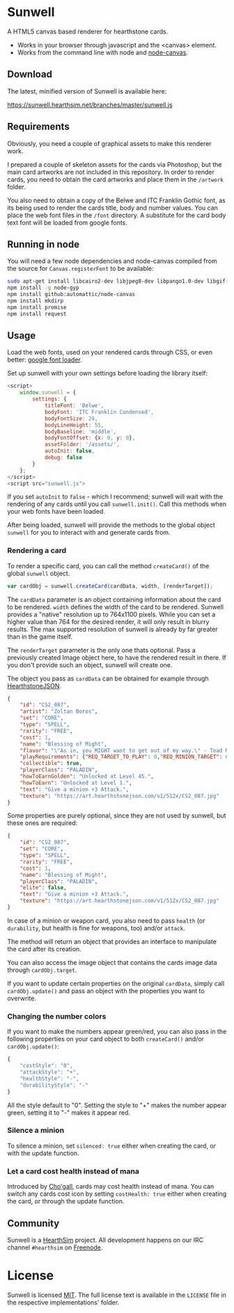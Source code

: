 # Sunwell

A HTML5 canvas based renderer for hearthstone cards.

* Works in your browser through javascript and the &lt;canvas&gt; element.
* Works from the command line with node and [node-canvas](https://github.com/Automattic/node-canvas).


## Download

The latest, minified version of Sunwell is available here:

https://sunwell.hearthsim.net/branches/master/sunwell.js


## Requirements

Obviously, you need a couple of graphical assets to make this renderer work.

I prepared a couple of skeleton assets for the cards via Photoshop, but the main card artworks are not
included in this repository. In order to render cards, you need to obtain the card artworks and place
them in the `/artwork` folder.

You also need to obtain a copy of the Belwe and ITC Franklin Gothic font, as its being used to render the cards title, body
and number values. You can place the web font files in the `/font` directory. A substitute for the card body text
font will be loaded from google fonts.

## Running in node

You will need a few node dependencies and node-canvas compiled from the source for `Canvas.registerFont` to be available:

```sh
sudo apt-get install libcairo2-dev libjpeg8-dev libpango1.0-dev libgif-dev build-essential g++
npm install -g node-gyp
npm install github:automattic/node-canvas
npm install mkdirp
npm install promise
npm install request
```

## Usage
Load the web fonts, used on your rendered cards through CSS, or even better: [google font loader](https://github.com/typekit/webfontloader).

Set up sunwell with your own settings before loading the library itself:

```javascript
<script>
	window.sunwell = {
		settings: {
			titleFont: 'Belwe',
			bodyFont: 'ITC Franklin Condensed',
			bodyFontSize: 24,
			bodyLineHeight: 55,
			bodyBaseline: 'middle',
			bodyFontOffset: {x: 0, y: 0},
			assetFolder: '/assets/',
			autoInit: false,
			debug: false
		}
	};
</script>
<script src="sunwell.js">
```

If you set `autoInit` to `false` - which I recommend; sunwell will wait with the rendering of any cards until you call
`sunwell.init()`. Call this methods when your web fonts have been loaded.

After being loaded, sunwell will provide the methods to the global object `sunwell` for you to interact with and
generate cards from.


### Rendering a card
To render a specific card, you can call the method `createCard()` of the global `sunwell` object.

```js
var cardObj = sunwell.createCard(cardData, width, [renderTarget]);
```

The `cardData` parameter is an object containing information about the card to be rendered. `width`
defines the width of the card to be rendered. Sunwell provides a "native" resolution up to 764x1100
pixels. While you can set a higher value than 764 for the desired render, it will only result in blurry
results. The max supported resolution of sunwell is already by far greater than in the game itself.

The `renderTarget` parameter is the only one thats optional. Pass a previously created Image object
here, to have the rendered result in there. If you don't provide such an object, sunwell will create one.

The object you pass as `cardData` can be obtained for example through [HearthstoneJSON](https://hearthstonejson.com/).

```json
{
	"id": "CS2_087",
	"artist": "Zoltan Boros",
	"set": "CORE",
	"type": "SPELL",
	"rarity": "FREE",
	"cost": 1,
	"name": "Blessing of Might",
	"flavor": "\"As in, you MIGHT want to get out of my way.\" - Toad Mackle, recently buffed.",
	"playRequirements": {"REQ_TARGET_TO_PLAY": 0,"REQ_MINION_TARGET": 0},
	"collectible": true,
	"playerClass": "PALADIN",
	"howToEarnGolden": "Unlocked at Level 45.",
	"howToEarn": "Unlocked at Level 1.",
	"text": "Give a minion +3 Attack.",
	"texture": "https://art.hearthstonejson.com/v1/512x/CS2_087.jpg"
}
```

Some properties are purely optional, since they are not used by sunwell, but these ones are required:

```json
{
	"id": "CS2_087",
	"set": "CORE",
	"type": "SPELL",
	"rarity": "FREE",
	"cost": 1,
	"name": "Blessing of Might",
	"playerClass": "PALADIN",
	"elite": false,
	"text": "Give a minion +3 Attack.",
	"texture": "https://art.hearthstonejson.com/v1/512x/CS2_087.jpg"
}
```

In case of a minion or weapon card, you also need to pass `health` (or `durability`, but health is fine for weapons, too) and/or `attack`.

The method will return an object that provides an interface to manipulate the card after its creation.

You can also access the image object that contains the cards image data through `cardObj.target`.

If you want to update certain properties on the original `cardData`, simply call `cardObj.update()` and
pass an object with the properties you want to overwrite.

### Changing the number colors

If you want to make the numbers appear green/red, you can also pass in the following properties on your card object to both
`createCard()` and/or `cardObj.update()`:

```javascript
{
	"costStyle": "0",
	"attackStyle": "+",
	"healthStyle": "-",
	"durabilityStyle": "-"
}
```

All the style default to "0". Setting the style to "+" makes the number appear green, setting it to "-" makes it appear red.


### Silence a minion
To silence a minion, set `silenced: true` either when creating the card, or with the update function.

### Let a card cost health instead of mana
Introduced by [Cho'gall](http://hearthstonelabs.com/cards#lang=enUS;detail=OG_121), cards may cost health instead of mana.
You can switch any cards cost icon by setting `costHealth: true` either when creating the card, or through the update function.


## Community

Sunwell is a [HearthSim](http://hearthsim.info) project. All development
happens on our IRC channel `#hearthsim` on [Freenode](https://freenode.net).


# License

Sunwell is licensed
[MIT](http://choosealicense.com/licenses/mit/). The full license text is
available in the `LICENSE` file in the respective implementations' folder.

